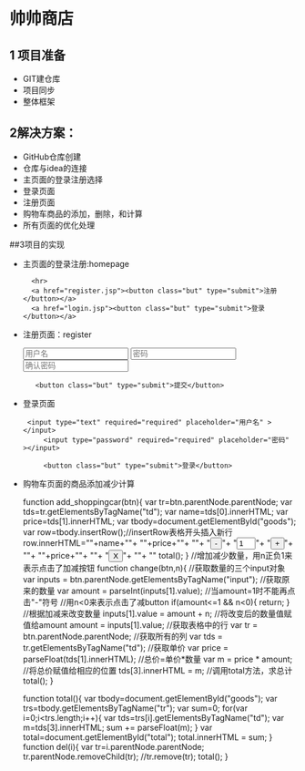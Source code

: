 # 帅帅商店

## 1 项目准备

- GIT建仓库
- 项目同步
- 整体框架

## 2解决方案：
- GitHub仓库创建
- 仓库与idea的连接
- 主页面的登录注册选择
- 登录页面
- 注册页面
- 购物车商品的添加，删除，和计算
- 所有页面的优化处理

##3项目的实现

- 主页面的登录注册:homepage

        <hr>
        <a href="register.jsp"><button class="but" type="submit">注册</button></a>
        <a href="login.jsp"><button class="but" type="submit">登录</button></a>
    
- 注册页面：register
     
    <form action="login.jsp" method="post">
       <input type="text" required="required" placeholder="用户名" ></input>
            <input type="password" required="required" placeholder="密码" ></input>
        <input type="password" required="required" placeholder="确认密码" ></input>

         <button class="but" type="submit">提交</button>

  

- 登录页面
  <form action="shop.jsp" method="post">

       <input type="text" required="required" placeholder="用户名" ></input>
           <input type="password" required="required" placeholder="密码" ></input>

           <button class="but" type="submit">登录</button>
    </form>
- 购物车页面的商品添加减少计算
   
   
    function add_shoppingcar(btn){
        var tr=btn.parentNode.parentNode;
        var tds=tr.getElementsByTagName("td");
        var name=tds[0].innerHTML;
        var price=tds[1].innerHTML;
        var tbody=document.getElementById("goods");
        var row=tbody.insertRow();//insertRow表格开头插入新行
        row.innerHTML="<td>"+name+"</td>"+
            "<td>"+price+"</td>"+
            "<td align='center'>"+
            "<input type='button' value='-' id='jian'  onclick='change(this,-1)'  />"+
            "<input id='text' type='text' size='1' value='1' readonly='readonly' />"+
            "<input type='button' value='+' id='add'  onclick='change(this,1)'  />"+
            "</td>"+
            "<td>"+price+"</td>"+
            "<td align='center'>"+
            "<input type='button' value='X' onclick='del(this)'/>"+
            "</td>"+
            "</tr>"
        total();
    }
    //增加减少数量，用n正负1来表示点击了加减按钮
    function change(btn,n){
        //获取数量的三个input对象
        var inputs = btn.parentNode.getElementsByTagName("input");
        //获取原来的数量
        var amount = parseInt(inputs[1].value);
        //当amount=1时不能再点击"-"符号
        //用n<0来表示点击了减button
        if(amount<=1 && n<0){
            return;
        }
        //根据加减来改变数量
        inputs[1].value = amount + n;
        //将改变后的数量值赋值给amount
        amount = inputs[1].value;
        //获取表格中的行
        var tr = btn.parentNode.parentNode;
        //获取所有的列
        var tds = tr.getElementsByTagName("td");
        //获取单价
        var price = parseFloat(tds[1].innerHTML);
        //总价=单价*数量
        var m = price * amount;
        //将总价赋值给相应的位置
        tds[3].innerHTML = m;
        //调用total方法，求总计
        total();
    }


    function total(){
        var tbody=document.getElementById("goods");
        var trs=tbody.getElementsByTagName("tr");
        var sum=0;
        for(var i=0;i<trs.length;i++){
            var tds=trs[i].getElementsByTagName("td");
            var m=tds[3].innerHTML;
            sum += parseFloat(m);
        }
        var total=document.getElementById("total");
        total.innerHTML = sum;
    }
    function del(i){
        var tr=i.parentNode.parentNode;
        tr.parentNode.removeChild(tr);
        //tr.remove(tr);
        total();
    }

  



      
